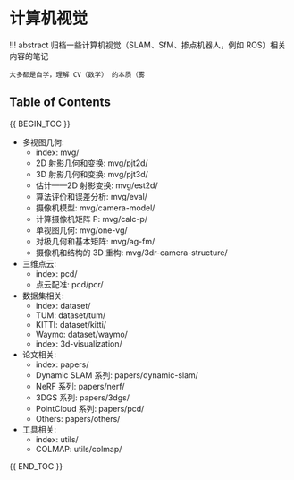 # 计算机视觉

!!! abstract
    归档一些计算机视觉（SLAM、SfM、掺点机器人，例如 ROS）相关内容的笔记

    大多都是自学，理解 CV（数学） 的本质（雾

## Table of Contents

{{ BEGIN_TOC }}

- 多视图几何:
    - index: mvg/
    - 2D 射影几何和变换: mvg/pjt2d/
    - 3D 射影几何和变换: mvg/pjt3d/
    - 估计——2D 射影变换: mvg/est2d/
    - 算法评价和误差分析: mvg/eval/
    - 摄像机模型: mvg/camera-model/
    - 计算摄像机矩阵 P: mvg/calc-p/
    - 单视图几何: mvg/one-vg/
    - 对极几何和基本矩阵: mvg/ag-fm/
    - 摄像机和结构的 3D 重构: mvg/3dr-camera-structure/
- 三维点云:
    - index: pcd/
    - 点云配准: pcd/pcr/
- 数据集相关:
    - index: dataset/
    - TUM: dataset/tum/
    - KITTI: dataset/kitti/
    - Waymo: dataset/waymo/
    - index: 3d-visualization/
- 论文相关:
    - index: papers/
    - Dynamic SLAM 系列: papers/dynamic-slam/
    - NeRF 系列: papers/nerf/
    - 3DGS 系列: papers/3dgs/
    - PointCloud 系列: papers/pcd/
    - Others: papers/others/
- 工具相关:
    - index: utils/
    - COLMAP: utils/colmap/

{{ END_TOC }}
